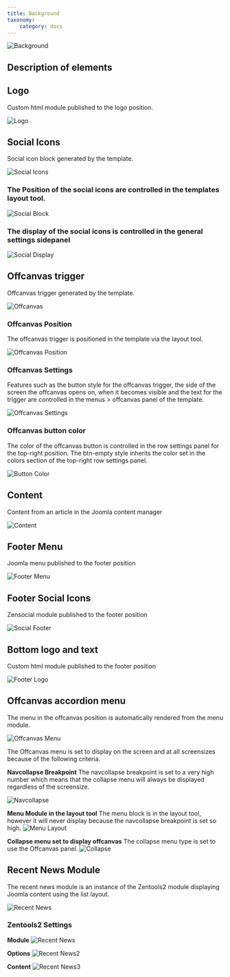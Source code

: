 ```yaml
---
title: Background
taxonomy:
    category: docs
---
```


<img src="http://www.joomlabamboo.com/blog/user/pages/02.template-news/meet-buildr/background.jpg" alt="Background" />


## Description of elements

## Logo

Custom html module published to the logo position.

![Logo](logo.jpg)


## Social Icons

Social icon block generated by the template.

![Social Icons](social.jpg)


### The Position of the social icons are controlled in the templates layout tool.

![Social Block](social-block.png)


### The display of the social icons is controlled in the general settings sidepanel

![Social Display](social-display.png)


## Offcanvas trigger

Offcanvas trigger generated by the template.

![Offcanvas](offcanvas-trigger.jpg)

### Offcanvas Position

The offcanvas trigger is positioned in the template via the layout tool.

![Offcanvas Position](offcanvas-position.png)


### Offcanvas Settings

Features such as the button style for the offcanvas trigger, the side of the screen the offcanvas opens on, when it becomes visible and the text for the trigger are controlled in the menus > offcanvas panel of the template.

![Offcanvas Settings](offcanvas-settings.png)


### Offcanvas button color

The color of the offcanvas button is controlled in the row settings panel for the top-right position. The btn-empty style inherits the color set in the colors section of the top-right row settings panel.

![Button Color](btncolor.png)



## Content

Content from an article in the Joomla content manager

![Content](content.jpg)



## Footer Menu

Joomla menu published to the footer position

![Footer Menu](footer-menu.jpg)


## Footer Social Icons

Zensocial module published to the footer position

![Social Footer](social-footer.jpg)


## Bottom logo and text

Custom html module published to the footer position

![Footer Logo](footer-logo.jpg)

## Offcanvas accordion menu

The menu in the offcanvas position is automatically rendered from the menu module. 

![Offcanvas Menu](offcanvas-menu.jpg)

The Offcanvas menu is set to display on the screen and at all screensizes because of the following criteria.


**Navcollapse Breakpoint**
The navcollapse breakpoint is set to a very high number which means that the collapse menu will always be displayed regardless of the screensize.

![Navcollapse](navcollapse.png)


**Menu Module in the layout tool**
The menu block is in the layout tool, however it will never display because the navcollapse breakpoint is set so high.
![Menu Layout](menublock.png)

**Collapse menu set to display offcanvas**
The collapse menu type is set to use the Offcanvas panel.
![Collapse](collapse.png)

## Recent News Module
The recent news module is an instance of the Zentools2 module displaying Joomla content using the list layout.

![Recent News](recent-news.jpg)

### Zentools2 Settings

**Module**
![Recent News](recent1.png)


**Options**
![Recent News2](recent2.png)


**Content**
![Recent News3](recent3.png)